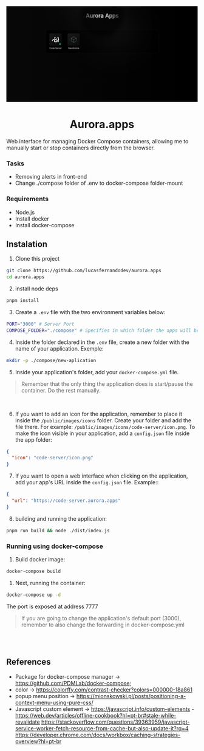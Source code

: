 <img src="./docs/aurora.app-screenshot.png" alt="Aurora apps" />

<h1 align="center">Aurora.apps</h1>

Web interface for managing Docker Compose containers, allowing me to manually start or stop containers directly from the browser.

### Tasks
- Removing alerts in front-end
-  Change ./compose folder of .env to docker-compose folder-mount

### Requirements
- Node.js
- Install docker
- Install docker-compose

## Instalation

1. Clone this project
```bash
git clone https://github.com/lucasfernandodev/aurora.apps
cd aurora.apps
```

2. install node deps
```bash
pnpm install
```

3. Create a `.env` file with the two environment variables below:
```bash
PORT="3000" # Server Port
COMPOSE_FOLDER="./compose" # Specifies in which folder the apps will be located;
```

4. Inside the folder declared in the `.env` file, create a new folder with the name of your application.
Exemple:
```bash
mkdir -p ./compose/new-aplication
```

5. Inside your application's folder, add your `docker-compose.yml` file.
> Remember that the only thing the application does is start/pause the container. Do the rest manually.

<br />

6. If you want to add an icon for the application, remember to place it inside the `/public/images/icons` folder.
Create your folder and add the file there. For example: `/public/images/icons/code-server/icon.png`. To make the icon visible in your application, add a `config.json` file inside the app folder:
  ```JSON
  {
    "icon": "code-server/icon.png"
  }
  ```

7. If you want to open a web interface when clicking on the application, add your app's URL inside the `config.json` file. Example::
  ```JSON
  {
    "url": "https://code-server.aurora.apps"
  }
  ```

8. building and running the application:
```bash
pnpm run build && node ./dist/index.js
```

### Running using docker-compose

1. Build docker image:
```bash
docker-compose build
```

1. Next, running the container:
```bash
docker-compose up -d
```

The port is exposed at address 7777

> If you are going to change the application's default port (3000), remember to also change the forwarding in docker-compose.yml

<br />
<br />

## References
- Package for docker-compose manager -> https://github.com/PDMLab/docker-compose;
- color -> https://colorffy.com/contrast-checker?colors=000000-18a861
- popup menu position -> https://mionskowski.pl/posts/positioning-a-context-menu-using-pure-css/
- Javascript custom element -> https://javascript.info/custom-elements
-https://web.dev/articles/offline-cookbook?hl=pt-br#stale-while-revalidate
https://stackoverflow.com/questions/39363959/javascript-service-worker-fetch-resource-from-cache-but-also-update-it?rq=4
https://developer.chrome.com/docs/workbox/caching-strategies-overview?hl=pt-br